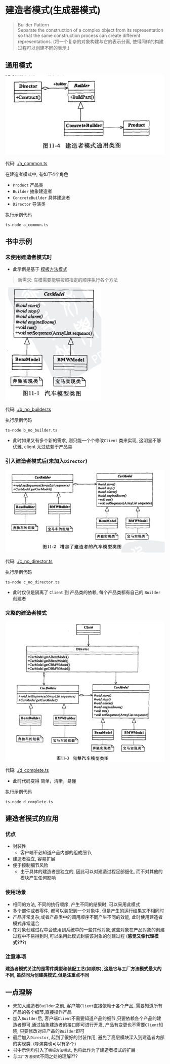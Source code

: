 
# 建造者模式(生成器模式)
> Builder Pattern  
> Separate the construction of a complex object from its representation so that the same construction process can create different representations. (将一个复杂的对象构建与它的表示分离, 使得同样的构建过程可以创建不同的表示.)


## 通用模式 

![通用类图1](../../assets/builder_a_common_1.png)

代码: [./a_common.ts](./a_common.ts)

在建造者模式中, 有如下4个角色
- `Product` 产品类
- `Builder` 抽象建造者
- `ConcreteBuilder` 具体建造者
- `Director` 导演类

执行示例代码
```
ts-node a_common.ts
```


## 书中示例

### 未使用建造者模式时
- 此示例是基于 [模板方法模式](../4_template_method)

> 新需求: 车模需要能够按照指定的顺序执行各个方法

![类图2](../../assets/builder_b_1.png)

代码:  [./b_no_builder.ts](./b_no_builder.ts)

执行示例代码
```
ts-node b_no_builder.ts
```

- 此时如果又有多个新的需求, 则只能一个个修改`Client` 类来实现, 这明显不够优雅, client 太过依赖于产品类

### 引入建造者模式后(未加入`Director`) 

![类图3](../../assets/builder_c_1.png)

代码:  [./c_no_director.ts](./c_no_director.ts)

执行示例代码
```
ts-node c_no_director.ts
```

- 此时仅仅是隔离了 `Client` 到 产品类的依赖, 每个产品类都有自己的 `Builder`创建者


### 完整的建造者模式

![类图4](../../assets/builder_d.png)

代码:  [./d_complete.ts](./d_complete.ts)

- 此时代码变得 简单，清晰，易懂

执行示例代码
```
ts-node d_complete.ts
```

## 建造者模式的应用
### 优点
- 封装性
  - 客户端不必知道产品内部的组成细节,
- 建造者独立, 容易扩展
- 便于控制细节风险
  - 由于具体的建造者是独立的, 因此可以对建造过程足部细化, 而不对其他的模块产生任何影响

### 使用场景
- 相同的方法, 不同的执行顺序, 产生不同的结果时, 可以采用此模式
- 多个部件或者零件, 都可以装配到一个对象中, 但是产生的运行结果又不相同时
- 产品非常复杂,或者产品类中的调用顺序不同产生不同的效能, 此时使用建造者模式非常适合
- 在对象创建过程中会使用到系统中的一些其他对象,这些对象在产品对象的创建过程中不易得到时,可以采用此模式封装该对象的创建过程 (**感觉又像代理模式???**)

### 注意事项
**建造者模式关注的是零件类型和装配工艺(如顺序), 这是它与工厂方法模式最大的不同, 虽然同为创建类模式,但是注重点不同**

## 一点理解

- 未加入建造者`Builder`之前, 客户端`Client`直接依赖于各个产品, 需要知道所有产品的各个细节,直接操作产品
- 加入`Builder`后, 客户端`Client`不需要知道产品的细节,只要依赖各个产品的建造者即可,通过抽象建造者的接口即可进行开发, 产品有变更也不需要`Client`知晓, 只要修改对应产品的`Builder`即可
- 最后加入`Director`, 起到了很好的封装作用, 避免了高层模块深入到建造者内部的实现类. (导演类也可以有多个)
- 书中示例均引入了`模板方法模式`, 也将此作为了建造者模式的扩展
- 与`工厂方法模式`不同之处的理解???

